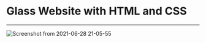 <h1>Glass Website with HTML and CSS </h1>
<hr>

![Screenshot from 2021-06-28 21-05-55](https://user-images.githubusercontent.com/82295321/123718128-bd513380-d854-11eb-8840-b128f6b2ebb9.png)


